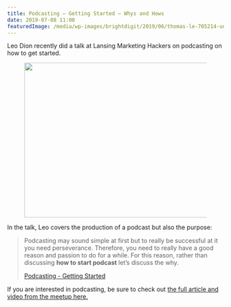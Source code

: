 ```yaml
---
title: Podcasting – Getting Started – Whys and Hows
date: 2019-07-08 11:00
featuredImage: /media/wp-images/brightdigit/2019/06/thomas-le-705214-unsplash-694-e1560428799770.jpeg
---
```

Leo Dion recently did a talk at Lansing Marketing Hackers on podcasting
on how to get started.

<figure>
<img src="https://i2.wp.com/brightdigit.com/wp-content/uploads/2019/06/Add-a-heading.jpg?fit=640%2C360&amp;ssl=1" class="wp-image-1651" width="640" height="360" />
</figure>

In the talk, Leo covers the production of a podcast but also the
purpose:

> Podcasting may sound simple at first but to really be successful at it
> you need perseverance. Therefore, you need to really have a good
> reason and passion to do for a while. For this reason, rather than
> discussing **how to start podcast** let’s discuss the why.
>
> [Podcasting - Getting
> Started](https://leogdion.name/2019/06/13/podcasting-getting-started-content-recording-audience/)

If you are interested in podcasting, be sure to check out [the full
article and video from the meetup
here.](https://leogdion.name/2019/06/13/podcasting-getting-started-content-recording-audience/)
